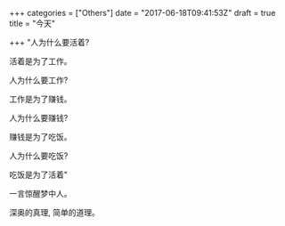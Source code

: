 +++
categories = ["Others"]
date = "2017-06-18T09:41:53Z"
draft = true
title = "今天"

+++
"人为什么要活着?

活着是为了工作。

人为什么要工作?

工作是为了赚钱。

人为什么要赚钱?

赚钱是为了吃饭。

人为什么要吃饭?

吃饭是为了活着"

一言惊醒梦中人。

深奥的真理, 简单的道理。
